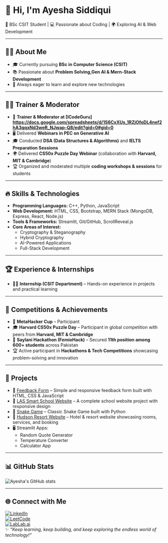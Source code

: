 # 👋 Hi, I'm Ayesha Siddiqui  
🚀 BSc CSIT Student | 💻 Passionate about Coding | 🌍 Exploring AI & Web Development  

---

## 👩‍🎓 About Me
- 🎓 Currently pursuing **BSc in Computer Science (CSIT)**  
- 📚 Passionate about **Problem Solving,Gen AI & Mern-Stack Development**  
- 🌱 Always eager to learn and explore new technologies  

---

## 🧑‍🏫 Trainer & Moderator
- 🎤 **Trainer & Moderator at [ICodeGuru] https://docs.google.com/spreadsheets/d/1S6CxXUs_1RZjOfoDL4nef2hA3qqxNd3weR_NJwap-Q8/edit?gid=0#gid=0**  
- 🖥️ Delivered **Webinars in PEC on Generative AI**  
- 🎓 Conducted **DSA (Data Structures & Algorithms)** and **IELTS Preparation Sessions**  
- 🌍 Delivered **CS50x Puzzle Day Webinar** (collaboration with **Harvard, MIT & Cambridge**)  
- 🏆 Organized and moderated multiple **coding workshops & sessions** for students  

---

## 🔥 Skills & Technologies
- **Programming Languages:** C++, Python, JavaScript  
- **Web Development:** HTML, CSS, Bootstrap, MERN Stack (MongoDB, Express, React, Node.js)  
- **Tools & Frameworks:** Streamlit, Git/GitHub, ScrollReveal.js  
- **Core Areas of Interest:**  
  - Cryptography & Steganography  
  - Hybrid Cryptography  
  - AI-Powered Applications  
  - Full-Stack Development  

---

## 🏆 Experience & Internships
- 👩‍💻 **Internship (CSIT Department)** – Hands-on experience in projects and practical learning  

---

## 🎯 Competitions & Achievements
- 🏅 **MetaHacker Cup** – Participant  
- 🎓 **Harvard CS50x Puzzle Day** – Participant in global competition with peers from **Harvard, MIT & Cambridge**  
- 🥇 **Saylani Hackathon (FemioHack)** – Secured **11th position among 600+ students** across Pakistan  
- 🏆 Active participant in **Hackathons & Tech Competitions** showcasing problem-solving and innovation  

---

## 📌 Projects
- 📝 [Feedback Form](https://github.com/Ayesha-Siddiqui1234/feedBackForm) – Simple and responsive feedback form built with HTML, CSS & JavaScript  
- 🏫 [LAS Smart School Website](https://github.com/Ayesha-Siddiqui1234/las-smart-school) – A complete school website project with responsive design  
- 🐍 [Snake Game](https://github.com/Ayesha-Siddiqui1234/SNAKE-GAME) – Classic Snake Game built with Python  
- 🏨 [Hudson Resort Website](https://github.com/Ayesha-Siddiqui1234/HUDSON-RESORT-WEBSITE) – Hotel & resort website showcasing rooms, services, and booking  
- 🖥️ Streamlit Apps:  
  - Random Quote Generator  
  - Temperature Converter  
  - Calculator App  

---

## 📊 GitHub Stats
![Ayesha's GitHub stats](https://github-readme-stats.vercel.app/api?username=Ayesha-Siddiqui1827&show_icons=true&theme=tokyonight)  

---

## 🌐 Connect with Me
[![LinkedIn](https://img.shields.io/badge/LinkedIn-Profile-blue)](https://www.linkedin.com/in/ayesha-siddiqui-851291293/)  
[![LeetCode](https://img.shields.io/badge/LeetCode-Profile-yellow)](https://leetcode.com/u/Ayesha_Siddiqui1827/)  
[![LabLab.ai](https://img.shields.io/badge/LabLab.ai-Projects-purple)](https://lablab.ai/u/@Ayesha_Siddiqui)  
✨ *“Keep learning, keep building, and keep exploring the endless world of technology!”*  
